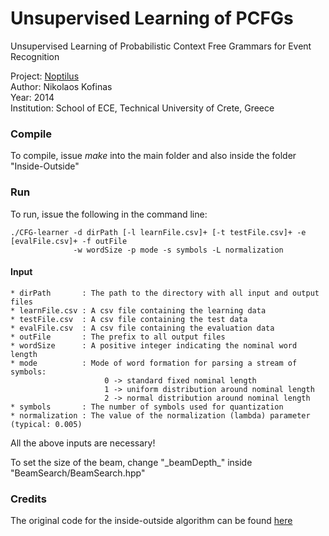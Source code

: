 # Unsupervised Learning of PCFGs

Unsupervised Learning of Probabilistic Context Free Grammars for Event Recognition

Project: [Noptilus](http://www.noptilus-fp7.eu)<br>
Author: Nikolaos Kofinas<br>
Year: 2014<br>
Institution: School of ECE, Technical University of Crete, Greece

### Compile

To compile, issue *make* into the main folder and also inside the folder "Inside-Outside"

### Run

To run, issue the following in the command line: 

```
./CFG-learner -d dirPath [-l learnFile.csv]+ [-t testFile.csv]+ -e [evalFile.csv]+ -f outFile 
              -w wordSize -p mode -s symbols -L normalization
```

#### Input

```
* dirPath       : The path to the directory with all input and output files
* learnFile.csv : A csv file containing the learning data
* testFile.csv  : A csv file containing the test data
* evalFile.csv  : A csv file containing the evaluation data
* outFile       : The prefix to all output files
* wordSize      : A positive integer indicating the nominal word length
* mode          : Mode of word formation for parsing a stream of symbols:
                     0 -> standard fixed nominal length
                     1 -> uniform distribution around nominal length
                     2 -> normal distribution around nominal length 
* symbols       : The number of symbols used for quantization
* normalization : The value of the normalization (lambda) parameter (typical: 0.005)
```

All the above inputs are necessary!

To set the size of the beam, change "\_beamDepth_" inside "BeamSearch/BeamSearch.hpp"

### Credits

The original code for the inside-outside algorithm can be found [here](http://web.mit.edu/course/6/6.863/python/nltk_contrib_backup/mit/six863/rr4/inside-outside/)

